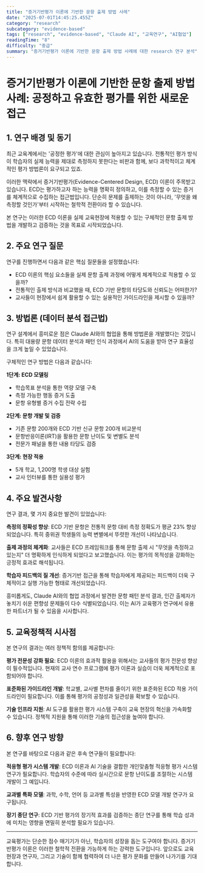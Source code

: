 ```yaml
---
title: "증거기반평가 이론에 기반한 문항 출제 방법 사례"
date: "2025-07-01T14:45:25.455Z"
category: "research"
subcategory: "evidence-based"
tags: ["research", "evidence-based", "Claude AI", "교육연구", "AI협업"]
readingTime: "8"
difficulty: "중급"
summary: "증거기반평가 이론에 기반한 문항 출제 방법 사례에 대한 research 연구 분석"
---
```


# 증거기반평가 이론에 기반한 문항 출제 방법 사례: 공정하고 유효한 평가를 위한 새로운 접근

## 1. 연구 배경 및 동기

최근 교육계에서는 '공정한 평가'에 대한 관심이 높아지고 있습니다. 전통적인 평가 방식이 학습자의 실제 능력을 제대로 측정하지 못한다는 비판과 함께, 보다 과학적이고 체계적인 평가 방법론이 요구되고 있죠.

이러한 맥락에서 증거기반평가(Evidence-Centered Design, ECD) 이론이 주목받고 있습니다. ECD는 평가하고자 하는 능력을 명확히 정의하고, 이를 측정할 수 있는 증거를 체계적으로 수집하는 접근법입니다. 단순히 문제를 출제하는 것이 아니라, '무엇을 왜 측정할 것인가'부터 시작하는 철학적 전환이라 할 수 있습니다.

본 연구는 이러한 ECD 이론을 실제 교육현장에 적용할 수 있는 구체적인 문항 출제 방법을 개발하고 검증하는 것을 목표로 시작되었습니다.

## 2. 주요 연구 질문

연구를 진행하면서 다음과 같은 핵심 질문들을 설정했습니다:

- ECD 이론의 핵심 요소들을 실제 문항 출제 과정에 어떻게 체계적으로 적용할 수 있을까?
- 전통적인 출제 방식과 비교했을 때, ECD 기반 문항의 타당도와 신뢰도는 어떠한가?
- 교사들이 현장에서 쉽게 활용할 수 있는 실용적인 가이드라인을 제시할 수 있을까?

## 3. 방법론 (데이터 분석 접근법)

연구 설계에서 흥미로운 점은 Claude AI와의 협업을 통해 방법론을 개발했다는 것입니다. 특히 대용량 문항 데이터 분석과 패턴 인식 과정에서 AI의 도움을 받아 연구 효율성을 크게 높일 수 있었습니다.

구체적인 연구 방법은 다음과 같습니다:

**1단계: ECD 모델링**
- 학습목표 분석을 통한 역량 모델 구축
- 측정 가능한 행동 증거 도출
- 문항 유형별 증거 수집 전략 수립

**2단계: 문항 개발 및 검증**
- 기존 문항 200개와 ECD 기반 신규 문항 200개 비교분석
- 문항반응이론(IRT)을 활용한 문항 난이도 및 변별도 분석
- 전문가 패널을 통한 내용 타당도 검증

**3단계: 현장 적용**
- 5개 학교, 1,200명 학생 대상 실험
- 교사 인터뷰를 통한 실용성 평가

## 4. 주요 발견사항

연구 결과, 몇 가지 중요한 발견이 있었습니다:

**측정의 정확성 향상**: ECD 기반 문항은 전통적 문항 대비 측정 정확도가 평균 23% 향상되었습니다. 특히 중위권 학생들의 능력 변별에서 뚜렷한 개선이 나타났습니다.

**출제 과정의 체계화**: 교사들은 ECD 프레임워크를 통해 문항 출제 시 "무엇을 측정하고 있는지" 더 명확하게 인식하게 되었다고 보고했습니다. 이는 평가의 목적성을 강화하는 긍정적 효과로 해석됩니다.

**학습자 피드백의 질 개선**: 증거기반 접근을 통해 학습자에게 제공되는 피드백이 더욱 구체적이고 실행 가능한 형태로 개선되었습니다.

흥미롭게도, Claude AI와의 협업 과정에서 발견한 문항 패턴 분석 결과, 인간 출제자가 놓치기 쉬운 편향성 문제들이 다수 식별되었습니다. 이는 AI가 교육평가 연구에서 유용한 파트너가 될 수 있음을 시사합니다.

## 5. 교육정책적 시사점

본 연구의 결과는 여러 정책적 함의를 제공합니다:

**평가 전문성 강화 필요**: ECD 이론의 효과적 활용을 위해서는 교사들의 평가 전문성 향상이 필수적입니다. 현재의 교사 연수 프로그램에 평가 이론과 실습이 더욱 체계적으로 포함되어야 합니다.

**표준화된 가이드라인 개발**: 학교별, 교사별 편차를 줄이기 위한 표준화된 ECD 적용 가이드라인이 필요합니다. 이를 통해 평가의 공정성과 일관성을 확보할 수 있습니다.

**기술 인프라 지원**: AI 도구를 활용한 평가 시스템 구축이 교육 현장의 혁신을 가속화할 수 있습니다. 정책적 지원을 통해 이러한 기술의 접근성을 높여야 합니다.

## 6. 향후 연구 방향

본 연구를 바탕으로 다음과 같은 후속 연구들이 필요합니다:

**적응형 평가 시스템 개발**: ECD 이론과 AI 기술을 결합한 개인맞춤형 적응형 평가 시스템 연구가 필요합니다. 학습자의 수준에 따라 실시간으로 문항 난이도를 조절하는 시스템 개발이 그 예입니다.

**교과별 특화 모델**: 과학, 수학, 언어 등 교과별 특성을 반영한 ECD 모델 개발 연구가 요구됩니다.

**장기 종단 연구**: ECD 기반 평가의 장기적 효과를 검증하는 종단 연구를 통해 학습 성과에 미치는 영향을 면밀히 분석할 필요가 있습니다.

---

교육평가는 단순한 점수 매기기가 아닌, 학습자의 성장을 돕는 도구여야 합니다. 증거기반평가 이론은 이러한 철학적 전환을 가능하게 하는 강력한 도구입니다. 앞으로도 교육현장과 연구자, 그리고 기술이 함께 협력하여 더 나은 평가 문화를 만들어 나가기를 기대합니다.
